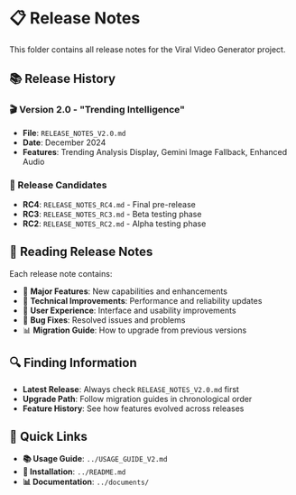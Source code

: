 # 📋 Release Notes

This folder contains all release notes for the Viral Video Generator project.

## 📚 Release History

### 🎬 Version 2.0 - "Trending Intelligence"
- **File**: `RELEASE_NOTES_V2.0.md`
- **Date**: December 2024
- **Features**: Trending Analysis Display, Gemini Image Fallback, Enhanced Audio

### 🔄 Release Candidates
- **RC4**: `RELEASE_NOTES_RC4.md` - Final pre-release
- **RC3**: `RELEASE_NOTES_RC3.md` - Beta testing phase
- **RC2**: `RELEASE_NOTES_RC2.md` - Alpha testing phase

## 📖 Reading Release Notes

Each release note contains:
- 🌟 **Major Features**: New capabilities and enhancements
- 🔧 **Technical Improvements**: Performance and reliability updates
- 🎯 **User Experience**: Interface and usability improvements
- 🐛 **Bug Fixes**: Resolved issues and problems
- 📊 **Migration Guide**: How to upgrade from previous versions

## 🔍 Finding Information

- **Latest Release**: Always check `RELEASE_NOTES_V2.0.md` first
- **Upgrade Path**: Follow migration guides in chronological order
- **Feature History**: See how features evolved across releases

## 🎯 Quick Links

- **📚 Usage Guide**: `../USAGE_GUIDE_V2.md`
- **🔧 Installation**: `../README.md`
- **📊 Documentation**: `../documents/` 